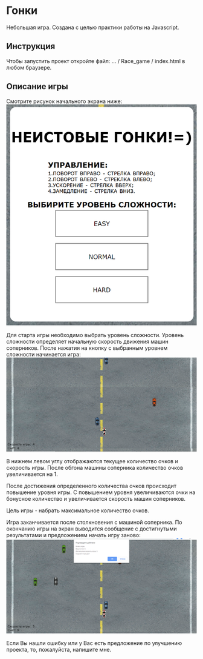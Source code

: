 # Гонки
Небольшая игра. Создана с целью практики работы на Javascript.

## Инструкция
Чтобы запустить проект откройте файл: ... / Race_game / index.html в любом браузере.

## Описание игры
Смотрите рисунок начального экрана ниже:
![StartMenu](https://github.com/DenisShilyaev/Race_game/raw/master/for_README/StartMenu.PNG)

Для старта игры необходимо выбрать уровень сложности. Уровень сложности определяет начальную скорость движения машин соперников. 
После нажатия на кнопку с выбранным уровнем сложности начинается игра:
![Game](https://github.com/DenisShilyaev/Race_game/raw/master/for_README/Game.PNG)

В нижнем левом углу отображаются текущее количество очков и скорость игры. После обгона машины соперника количество очков увеличивается на 1.

После достижения определенного количества очков происходит повышение уровня игры. С повышением уровня увеличиваются очки на бонусное количество и увеличивается скорость машин соперников.

Цель игры - набрать максимальное количество очков.

Игра заканчивается после столкновения с машиной соперника. По окончанию игры на экран выводится сообщение с достигнутыми результатами и предложением начать игру заново:
![EndGame](https://github.com/DenisShilyaev/Race_game/raw/master/for_README/EndGame.PNG)

Если Вы нашли ошибку или у Вас есть предложение по улучшению проекта, то, пожалуйста, напишите мне.
